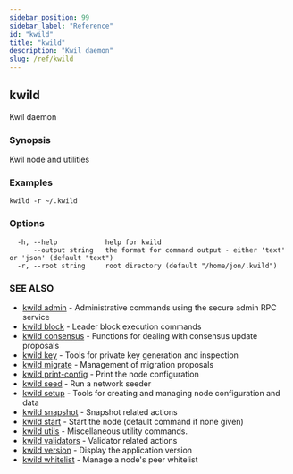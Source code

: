 ```yaml
---
sidebar_position: 99
sidebar_label: "Reference"
id: "kwild"
title: "kwild"
description: "Kwil daemon"
slug: /ref/kwild
---
```


## kwild

Kwil daemon

### Synopsis

Kwil node and utilities

### Examples

```
kwild -r ~/.kwild
```

### Options

```
  -h, --help            help for kwild
      --output string   the format for command output - either 'text' or 'json' (default "text")
  -r, --root string     root directory (default "/home/jon/.kwild")
```

### SEE ALSO

* [kwild admin](/docs/ref/kwild/admin)	 - Administrative commands using the secure admin RPC service
* [kwild block](/docs/ref/kwild/block)	 - Leader block execution commands
* [kwild consensus](/docs/ref/kwild/consensus)	 - Functions for dealing with consensus update proposals
* [kwild key](/docs/ref/kwild/key)	 - Tools for private key generation and inspection
* [kwild migrate](/docs/ref/kwild/migrate)	 - Management of migration proposals
* [kwild print-config](/docs/ref/kwild/print-config)	 - Print the node configuration
* [kwild seed](/docs/ref/kwild/seed)	 - Run a network seeder
* [kwild setup](/docs/ref/kwild/setup)	 - Tools for creating and managing node configuration and data
* [kwild snapshot](/docs/ref/kwild/snapshot)	 - Snapshot related actions
* [kwild start](/docs/ref/kwild/start)	 - Start the node (default command if none given)
* [kwild utils](/docs/ref/kwild/utils)	 - Miscellaneous utility commands.
* [kwild validators](/docs/ref/kwild/validators)	 - Validator related actions
* [kwild version](/docs/ref/kwild/version)	 - Display the application version
* [kwild whitelist](/docs/ref/kwild/whitelist)	 - Manage a node's peer whitelist

